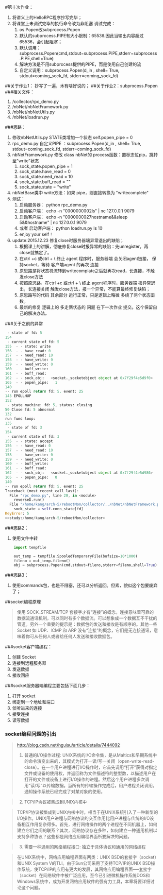 #第十次作业：
1. 将讲义上的HelloRPC程序抄写完毕；
2. 将课堂上未调试完毕的执行命令改为非阻塞 调试完成：
    1. os.Popen改subprocess.Popen 
    2. 默认的subprocess.PIPE有大小限制：65536.因此当输出内容超过65536，会引起阻塞；
    2. 默认调用：subprocess.Popen(cmd,stdout=subprocess.PIPE,stderr=subprocess.PIPE,shell=True)
    3. 解决方法是不用subprocess提供的PIPE，而是使用自己创建的流
    4. 自定义调用：subprocess.Popen(d_in , shell= True, stdout=coming_sock_fd, stderr=coming_sock_fd)

##关于作业1：
抄写了一遍，木有啥好说的；
##关于作业2：subprocess.Popen
###相关文件：
1. /collector/rpc_demo.py
2. /nbNet/nbNetFramework.py
3. /nbNet/nbNetUtils.py
4. /nbNet/loadrun.py

###思路：
1. 修改nbNetUtils.py STATE类增加一个状态 self.popen_pipe = 0
2. rpc_demo.py 自定义PIPE ：subprocess.Popen(d_in , shell= True, stdout=coming_sock_fd, stderr=coming_sock_fd)
3. nbNetFramework.py 修改 class nbNet的 process函数：置标志位pip，跳转至"write"状态
    1. sock_state.popen_pipe = 1
    2. sock_state.have_read = 0
    3. sock_state.need_read = 10
    4. sock_state.buff_read = ""
    5. sock_state.state = "write"
4. nbNetBase类中 write方法：如果 pipe，则直接转换为 "writecomplete"
5. 测试：
    1. 启动服务器： python rpc_demo.py
    2. 启动客户端： echo -n "0000000002ls" | nc 127.0.0.1 9079
    3. 启动客户端： echo -n "0000000027hostname&&sleep 5&&hostname" | nc 127.0.0.1 9079
    4. 或者 启动客户端： python loadrun.py ls 10
    5. enjoy your self！
6. update:2015.12.23 修复close时服务器端异常退出的缺陷；
    1. 根据课上的讲解，彻底修复close时报异常的缺陷：先unregister，再close就搞定了。
    2. 在ctrl +c 或ctrl + \ 终止 agent 程序时，服务器端 会关闭agent链接， 保持socket，等待 客户端agent 的再次 连接
    2. 原思路是将状态机流转到writecomplate之后就再次read，长连接，不触发close方法
    3. 按照原思路，在ctrl +c 或ctrl + \ 终止 agent程序时，服务器端 报异常退出，长连接关闭 触发close方法，报一个异常，不能算最终修复缺陷；
    4. 原思路写的代码 其余部分 运行正常，只是逻辑上略微 多绕了两个状态函数。
    5. 最新的修复 逻辑上的 多走俩状态的 问题 在下一次作业 提交。这个保留自己的解决办法。 

###关于之前的异常
```python
 - state of fd: 5
154 
 - current state of fd: 5
155  - - state: write
156  - - have_read: 0
157  - - need_read: 10
158  - - have_write: 0
159  - - need_write: 0
160  - - buff_write: 
161  - - buff_read:  
162  - - sock_obj:   <socket._socketobject object at 0x7f29f4e5d9f0>
165  - - popen_pipe:   1
140 
-- run epoll return fd: 5. event: 25
143 EPOLLHUP
152 
 - state machine: fd: 5, status: closing
50 Close fd: 5 abnormal
132 
run func loop:
135 
 - state of fd: 3
154 
 - current state of fd: 3
155  - - state: accept
156  - - have_read: 0
157  - - need_read: 10
158  - - have_write: 0
159  - - need_write: 0
160  - - buff_write: 
161  - - buff_read:  
162  - - sock_obj:   <socket._socketobject object at 0x7f29f4e5d980>
165  - - popen_pipe:   0
140 
-- run epoll return fd: 5. event: 25
Traceback (most recent call last):
  File "rpc_demo.py", line 20, in <module>
    reverseD.run()
  File "/home/kang/arch-5/rebootMon/collector/../nbNet/nbNetFramework.py", line 141, in run
    sock_state = self.conn_state[fd]
KeyError: 5
>>study:/home/kang/arch-5/rebootMon/collector>
```

###思路2：
1. 使用文件中转

```python
    import tempfile

    out_temp = tempfile.SpooledTemporaryFile(bufsize=10*1000)
    fileno = out_temp.fileno()
    obj = subprocess.Popen(cmd,stdout=fileno,stderr=fileno,shell=True)
```
###思路3：
1. 使用commands包，也是不阻塞，还可以分析返回。但素，貌似这个包要废弃了；

##socket编程原理
> 使用 SOCK_STREAM/TCP 套接字才有“连接”的概念。连接意味着可靠的数据流通讯机制，可以同时有多个数据流。可以想象成一个数据互不干扰的管道。另外一个重要的提示是：数据包的发送和接收是有顺序的。其他一些 Socket 如 UDP、ICMP 和 ARP 没有“连接”的概念，它们是无连接通讯，意味着你可从任何人或者给任何人发送和接收数据包。

###socket客户端编程：
1. 创建 Socket
2. 连接到远程服务器
3. 发送数据
4. 接收回应

###socket服务器端编程主要包括下面几步：
1. 打开 socket
2. 绑定到一个地址和端口
3. 侦听进来的连接
4. 接受连接
5. 读写数据

### socket编程问题的引出
> http://blog.csdn.net/hguisu/article/details/7444092
> 1) 普通的I/O操作过程:
UNIX系统的I/O命令集，是从Maltics和早期系统中的命令演变出来的，其模式为打开一读/写一关闭（open-write-read-close）。在一个用户进程进行I/O操作时，它首先调用“打开”获得对指定文件或设备的使用权，并返回称为文件描述符的整型数，以描述用户在打开的文件或设备上进行I/O操作的进程。然后这个用户进程多次调用“读/写”以传输数据。当所有的传输操作完成后，用户进程关闭调用，通知操作系统已经完成了对某对象的使用。 

> 2) TCP/IP协议被集成到UNIX内核中

> TCP/IP协议被集成到UNIX内核中时，相当于在UNIX系统引入了一种新型的I/O操作。UNIX用户进程与网络协议的交互作用比用户进程与传统的I/O设备相互作用复杂得多。首先，进行网络操作的两个进程在不同机器上，如何建立它们之间的联系？其次，网络协议存在多种，如何建立一种通用机制以支持多种协议？这些都是网络应用编程界面所要解决的问题。 

> 3) 需要一种通用的网络编程接口:  独立于具体协议和通用的网络编程

> 在UNIX系统中，网络应用编程界面有两类：UNIX BSD的套接字（socket）和UNIX System V的TLI。由于Sun公司采用了支持TCP/IP的UNIX BSD操作系统，使TCP/IP的应用有更大的发展，其网络应用编程界面──套接字（socket）在网络软件中被广泛应用，至今已引进微机操作系统DOS和Windows系统中，成为开发网络应用软件的强有力工具，本章将要详细讨论这个问题。

